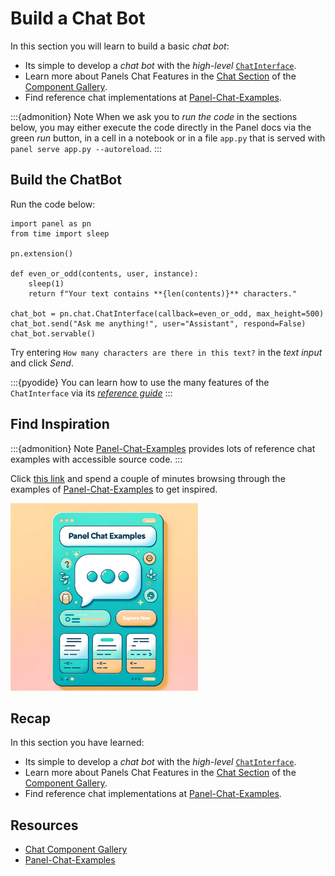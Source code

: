 # Build a Chat Bot

In this section you will learn to build a basic *chat bot*:

- Its simple to develop a *chat bot* with the *high-level* [`ChatInterface`](../../reference/chat/ChatInterface.html).
- Learn more about Panels Chat Features in the [Chat Section](../../reference/index.md#Chat) of the [Component Gallery](../../reference/index.md).
- Find reference chat implementations at [Panel-Chat-Examples](https://holoviz-topics.github.io/panel-chat-examples/).

:::{admonition} Note
When we ask you to *run the code* in the sections below, you may either execute the code directly in the Panel docs via the green *run* button, in a cell in a notebook or in a file `app.py` that is served with `panel serve app.py --autoreload`.
:::

## Build the ChatBot

Run the code below:

```{pyodide}
import panel as pn
from time import sleep

pn.extension()

def even_or_odd(contents, user, instance):
    sleep(1)
    return f"Your text contains **{len(contents)}** characters."

chat_bot = pn.chat.ChatInterface(callback=even_or_odd, max_height=500)
chat_bot.send("Ask me anything!", user="Assistant", respond=False)
chat_bot.servable()
```

Try entering `How many characters are there in this text?` in the *text input* and click *Send*.

:::{pyodide}
You can learn how to use the many features of the `ChatInterface` via its [*reference guide*](../../reference/chat/ChatInterface.html)
:::

## Find Inspiration

:::{admonition} Note
[Panel-Chat-Examples](https://holoviz-topics.github.io/panel-chat-examples/) provides lots of reference chat examples with accessible source code.
:::

Click <a href="https://holoviz-topics.github.io/panel-chat-examples/">this link</a> and spend a couple of minutes browsing through the examples of [Panel-Chat-Examples](https://holoviz-topics.github.io/panel-chat-examples/) to get inspired.

[<img src="../../_static/images/panel-chat-examples.png" height="300"></img>](https://holoviz-topics.github.io/panel-chat-examples/)

## Recap

In this section you have learned:

- Its simple to develop a *chat bot* with the *high-level* [`ChatInterface`](../../reference/chat/ChatInterface.html).
- Learn more about Panels Chat Features in the [Chat Section](../../reference/index.md#layouts) of the [Component Gallery](../../reference/index.md).
- Find reference chat implementations at [Panel-Chat-Examples](https://holoviz-topics.github.io/panel-chat-examples/).

## Resources

- [Chat Component Gallery](https://panel.holoviz.org/reference/index.html#chat)
- [Panel-Chat-Examples](https://holoviz-topics.github.io/panel-chat-examples/)
